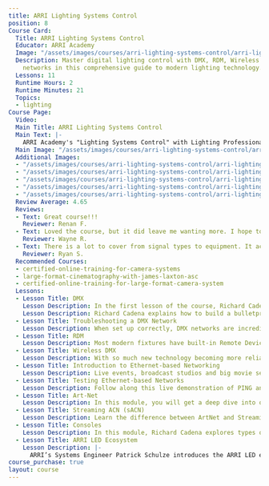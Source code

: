 ```yaml
---
title: ARRI Lighting Systems Control
position: 8
Course Card:
  Title: ARRI Lighting Systems Control
  Educator: ARRI Academy
  Image: "/assets/images/courses/arri-lighting-systems-control/arri-lighting-systems-control.jpg"
  Description: Master digital lighting control with DMX, RDM, Wireless DMX, and ethernet-based
    networks in this comprehensive guide to modern lighting technology.
  Lessons: 11
  Runtime Hours: 2
  Runtime Minutes: 21
  Topics:
  - lighting
Course Page:
  Video: 
  Main Title: ARRI Lighting Systems Control
  Main Text: |-
    ARRI Academy's "Lighting Systems Control" with Lighting Professional/Author Richard Cadena goes over the basics of digital lighting control technologies. Whether you are starting out in the lighting industry or looking to streamline your production workflow, this course is the ultimate guide to get you up and running with digital lighting control, using DMX, RDM, Wireless DMX, and ethernet-based networks.
  Main Image: "/assets/images/courses/arri-lighting-systems-control/arri-lighting-systems-control-1.jpg"
  Additional Images: 
  - "/assets/images/courses/arri-lighting-systems-control/arri-lighting-systems-control-2.jpg"
  - "/assets/images/courses/arri-lighting-systems-control/arri-lighting-systems-control-3.jpg"
  - "/assets/images/courses/arri-lighting-systems-control/arri-lighting-systems-control-4.jpg"
  - "/assets/images/courses/arri-lighting-systems-control/arri-lighting-systems-control-5.jpg"
  - "/assets/images/courses/arri-lighting-systems-control/arri-lighting-systems-control-6.jpg"
  Review Average: 4.65
  Reviews:
  - Text: Great course!!!
    Reviewer: Renan F.
  - Text: Loved the course, but it did leave me wanting more. I hope to see more ARRI courses on fixtures and maybe a console course would be amazing. Many thanks!
    Reviewer: Wayne R.
  - Text: There is a lot to cover from signal types to equipment. It acheived a demystification of a number of topics and gave me more confidence in the process. I could easily see another 30 minutes of hands on demonstration to give it more perspective.
    Reviewer: Ryan S.
  Recommended Courses:
  - certified-online-training-for-camera-systems
  - large-format-cinematography-with-james-laxton-asc
  - certified-online-training-for-large-format-camera-system
  Lessons:
  - Lesson Title: DMX
    Lesson Description: In the first lesson of the course, Richard Cadena goes over the basic applications and facts of DMX. DMX is a standard lighting control protocol for digital communication networks that are commonly used to control effects, stage, studio and set lighting.
    Lesson Description: Richard Cadena explains how to build a bulletproof DMX network, along with the essential terms and tools, such as DMX universe, fixture personalities, and more.
  - Lesson Title: Troubleshooting a DMX Network
    Lesson Description: When set up correctly, DMX networks are incredibly reliable however if something goes wrong you need to have a clear strategy for finding your solution. In this module, we will take an in-depth look at the best practices of setting and troubleshooting DMX network.
  - Lesson Title: RDM
    Lesson Description: Most modern fixtures have built-in Remote Device Management capabilities, which allows users to send a variety of commands without a need to climb the ladder and adjust settings through the menu. In this lesson, Richard explains the ways RDM protocol can be used to streamline your lighting workflow.
  - Lesson Title: Wireless DMX
    Lesson Description: With so much new technology becoming more reliable, it’s easier than ever to build your lighting system using wireless DMX. In this episode, Richard Cadena explains best practices for setting your own wireless system and explores the most common issues.
  - Lesson Title: Introduction to Ethernet-based Networking
    Lesson Description: Live events, broadcast studios and big movie sets require larger lighting systems that demand multiple universes of DMX. To enable higher performance and efficiency for these lighting systems, Ethernet is the go-to. Richard Cadena explains the concept and necessary equipment for building ethernet lighting networks.
  - Lesson Title: Testing Ethernet-based Networks
    Lesson Description: Follow along this live demonstration of PING and IPCONFIG commands to get you started on a journey to learn how to test and troubleshoot ethernet-based networks.
  - Lesson Title: Art-Net
    Lesson Description: In this module, you will get a deep dive into one of the open ethernet protocols - Art-Net.
  - Lesson Title: Streaming ACN (sACN)
    Lesson Description: Learn the difference between ArtNet and Streaming ACN, and how to choose a protocol that will be right for you.
  - Lesson Title: Consoles
    Lesson Description: In this module, Richard Cadena explores types of consoles, software, and basics of console programming to start creating lighting designs.
  - Lesson Title: ARRI LED Ecosystem
    Lesson Description: |-
      ARRI’s Systems Engineer Patrick Schulze introduces the ARRI LED ecosystem that consists of four elements: software, hardware, communication and control. You will learn about SkyPanel and L-Series fixtures’ software, wireless DMX system SkyLink and a control app for iOS and Android – Stellar.
course_purchase: true
layout: course
---
```


